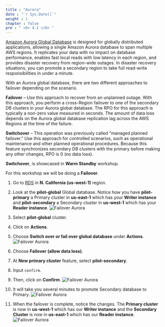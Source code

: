 ```yaml
---
title : "Aurora"
date : "`r Sys.Date()`"
weight : 1
chapter : false
pre : " <b> 4.1 </b> "
---
```


[Amazon Aurora Global Database](https://aws.amazon.com/vi/rds/aurora/global-database/) is designed for globally distributed applications, allowing a single Amazon Aurora database to span multiple AWS regions. It replicates your data with no impact on database performance, enables fast local reads with low latency in each region, and provides disaster recovery from region-wide outages. In disaster recovery situations, you can promote a secondary region to take full read-write responsibilities in under a minute.

With an Aurora global database, there are two different approaches to failover depending on the scenario.

**Failover** – Use this approach to recover from an unplanned outage. With this approach, you perform a cross-Region failover to one of the secondary DB clusters in your Aurora global database. The RPO for this approach is typically a non-zero value measured in seconds. The amount of data loss depends on the Aurora global database replication lag across the AWS Regions at the time of the failure.

**Switchover** – This operation was previously called "managed planned failover." Use this approach for controlled scenarios, such as operational maintenance and other planned operational procedures. Because this feature synchronizes secondary DB clusters with the primary before making any other changes, RPO is 0 (no data loss).

**Switchover**, is showcased in **Warm Standby** workshop.

For this workshop we will be doing a **Failover**.

1. Go to [RDS](https://us-west-1.console.aws.amazon.com/rds/home?region=us-west-1#databases:) in **N. California (us-west-1)** region.
2. Look at the **pilot-global** Global database. Notice how you have **pilot-primary** a Primary cluster in **us-east-1** which has your **Writer instance** and **pilot-secondary** a Secondary cluster in **us-west-1** which has your **Reader instance**.
![Failover Aurora](/images/4.failover/4.1.aurora/4.1.1aurora.png?width=90pc)


3. Select **pilot-global** cluster.
4. Click on **Actions**.
5. Choose **Switch over or fail over global database** under **Actions**.
![Failover Aurora](/images/4.failover/4.1.aurora/4.1.2aurora.png?width=90pc)

6. Choose **Failover (allow data loss)**.
7. At **New primary cluster** feature, select **pilot-secondary**.
8. Input ```confirm```.
9. Then, click on **Confirm**.
![Failover Aurora](/images/4.failover/4.1.aurora/4.1.3aurora.png?width=90pc)

10. It will take you several minutes to promote Secondary database to Primary.
![Failover Aurora](/images/4.failover/4.1.aurora/4.1.4aurora.png?width=90pc)

11. When the failover is complete, notice the changes. The **Primary cluster** is now in **us-west-1** which has our **Writer instance** and the **Secondary Cluster** is now in **us-east-1** which has our **Reader instance**. 
![Failover Aurora](/images/4.failover/4.1.aurora/4.1.5aurora.png?width=90pc)